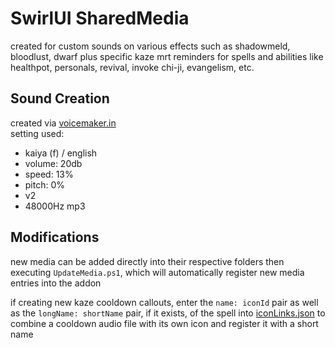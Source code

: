 # SwirlUI SharedMedia
created for custom sounds on various effects such as shadowmeld, bloodlust, dwarf plus specific kaze mrt reminders for spells and abilities like healthpot, personals, revival, invoke chi-ji, evangelism, etc.

## Sound Creation
created via [voicemaker.in](https://voicemaker.in)  
setting used:
 - kaiya (f) / english
 - volume: 20db
 - speed: 13%
 - pitch: 0%
 - v2
 - 48000Hz mp3

## Modifications

new media can be added directly into their respective folders then executing `UpdateMedia.ps1`, which will automatically register new media entries into the addon  

if creating new kaze cooldown callouts, enter the `name: iconId` pair as well as the `longName: shortName` pair, if it exists, of the spell into [iconLinks.json](iconLinks.json) to combine a cooldown audio file with its own icon and register it with a short name
